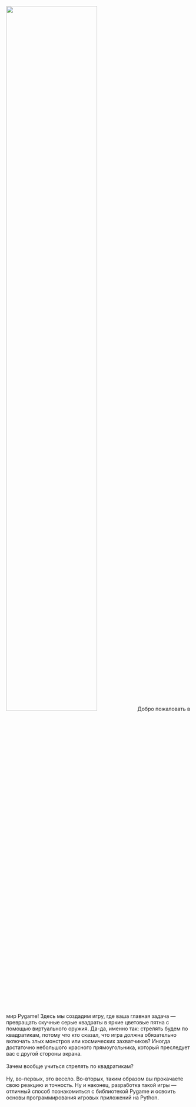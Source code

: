 <img src="https://habrastorage.org/getpro/habr/upload_files/601/98a/f7a/60198af7a5955b96b40e8f98dde206f9.jpg" width="70%" />
Добро пожаловать в мир Pygame! Здесь мы создадим игру, где ваша главная задача — превращать скучные серые квадраты в яркие цветовые пятна с помощью виртуального оружия. Да-да, именно так: стрелять будем по квадратикам, потому что кто сказал, что игра должна обязательно включать злых монстров или космических захватчиков? Иногда достаточно небольшого красного прямоугольника, который преследует вас с другой стороны экрана.
<br><br>
Зачем вообще учиться стрелять по квадратикам?
<br><br>
Ну, во-первых, это весело. Во-вторых, таким образом вы прокачаете свою реакцию и точность. Ну и наконец, разработка такой игры — отличный способ познакомиться с библиотекой Pygame и освоить основы программирования игровых приложений на Python.
<br><br>
